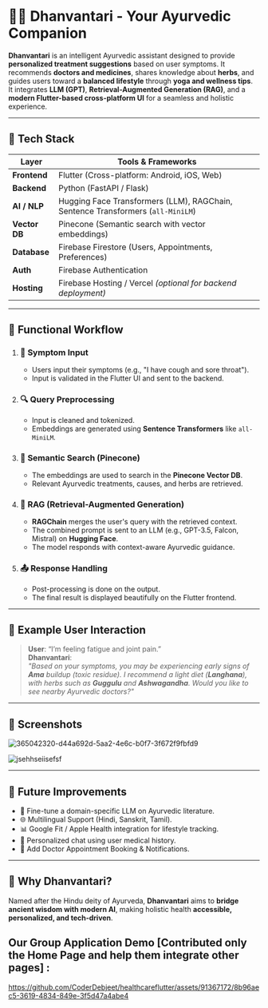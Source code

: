 # 🧘‍♂️ Dhanvantari - Your Ayurvedic Companion

**Dhanvantari** is an intelligent Ayurvedic assistant designed to provide **personalized treatment suggestions** based on user symptoms. It recommends **doctors and medicines**, shares knowledge about **herbs**, and guides users toward a **balanced lifestyle** through **yoga and wellness tips**.  
It integrates **LLM (GPT)**, **Retrieval-Augmented Generation (RAG)**, and a **modern Flutter-based cross-platform UI** for a seamless and holistic experience.

---

## 🚀 Tech Stack

| Layer         | Tools & Frameworks                                                                 |
|---------------|------------------------------------------------------------------------------------|
| **Frontend**  | Flutter (Cross-platform: Android, iOS, Web)                                        |
| **Backend**   | Python (FastAPI / Flask)                                                           |
| **AI / NLP**  | Hugging Face Transformers (LLM), RAGChain, Sentence Transformers (`all-MiniLM`)    |
| **Vector DB** | Pinecone (Semantic search with vector embeddings)                                  |
| **Database**  | Firebase Firestore (Users, Appointments, Preferences)                              |
| **Auth**      | Firebase Authentication                                                            |
| **Hosting**   | Firebase Hosting / Vercel *(optional for backend deployment)*                      |

---

## 🔄 Functional Workflow

1. ### 📝 Symptom Input
   - Users input their symptoms (e.g., "I have cough and sore throat").
   - Input is validated in the Flutter UI and sent to the backend.

2. ### 🔍 Query Preprocessing
   - Input is cleaned and tokenized.
   - Embeddings are generated using **Sentence Transformers** like `all-MiniLM`.

3. ### 🧠 Semantic Search (Pinecone)
   - The embeddings are used to search in the **Pinecone Vector DB**.
   - Relevant Ayurvedic treatments, causes, and herbs are retrieved.

4. ### 🤖 RAG (Retrieval-Augmented Generation)
   - **RAGChain** merges the user's query with the retrieved context.
   - The combined prompt is sent to an LLM (e.g., GPT-3.5, Falcon, Mistral) on **Hugging Face**.
   - The model responds with context-aware Ayurvedic guidance.

5. ### 📤 Response Handling
   - Post-processing is done on the output.
   - The final result is displayed beautifully on the Flutter frontend.

---

## 💬 Example User Interaction

> **User**: “I’m feeling fatigue and joint pain.”  
> **Dhanvantari**:  
> *"Based on your symptoms, you may be experiencing early signs of **Ama** buildup (toxic residue). I recommend a light diet (**Langhana**), with herbs such as **Guggulu** and **Ashwagandha**. Would you like to see nearby Ayurvedic doctors?"*

---

## 📸 Screenshots

<!-- Add your actual image paths here after uploading to repo -->
![365042320-d44a692d-5aa2-4e6c-b0f7-3f672f9fbfd9](https://github.com/user-attachments/assets/29b22198-6350-44cf-b5a8-b34a2c0e21c9)


![jsehhseiisefsf](https://github.com/user-attachments/assets/da4ccf88-a8cf-4ecc-afcc-cc14e27c87cc)



---

## 📌 Future Improvements

- 🔧 Fine-tune a domain-specific LLM on Ayurvedic literature.
- 🌐 Multilingual Support (Hindi, Sanskrit, Tamil).
- 📊 Google Fit / Apple Health integration for lifestyle tracking.
- 🧠 Personalized chat using user medical history.
- 📱 Add Doctor Appointment Booking & Notifications.

---

## 🙏 Why Dhanvantari?

Named after the Hindu deity of Ayurveda, **Dhanvantari** aims to **bridge ancient wisdom with modern AI**, making holistic health **accessible, personalized, and tech-driven**.

## Our Group Application Demo [Contributed only the Home Page and help them integrate other pages] :
https://github.com/CoderDebjeet/healthcareflutter/assets/91367172/8b96aec5-3619-4834-849e-3f5d47a4abe4
